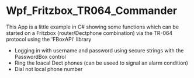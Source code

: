 # Wpf_Fritzbox_TR064_Commander

This App is a little example in C# showing some functions which can be started on a Fritzbox (router/Dectphone combination)
via the TR-064 protocol using the 'FBoxAPI' library

 - Logging in with username and password using secure strings with the PasswordBox control
 - Ring the loacal Dect phones (can be useed to signal an alarm condition)
 - Dial not local phone number
